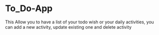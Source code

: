 # To_Do-App

This Allow you to have a list of your todo wish or your daily activities, you can add a new activity, update existing one and delete activity
